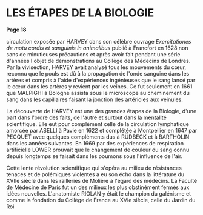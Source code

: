 # LES ÉTAPES DE LA BIOLOGIE

**Page 18**

circulation exposée par HARVEY dans son célèbre ouvrage *Exercitationes de motu cordis et sanguinis in animalibus* publié à Francfort en 1628 non sans de minutieuses précautions et après avoir fait pendant une série d'années l'objet de démonstrations au Collège des Médecins de Londres. Par la vivisection, HARVEY avait analysé tous les mouvements du cœur, reconnu que le pouls est dû à la propagation de l'onde sanguine dans les artères et compris à l'aide d'expériences ingénieuses que le sang lancé par le cœur dans les artères y revient par les veines. Ce fut seulement en 1661 que MALPIGHI à Bologne assista sous le microscope au cheminement du sang dans les capillaires faisant la jonction des artérioles aux veinules.

La découverte de HARVEY est une des grandes étapes de la Biologie, d'une part dans l'ordre des faits, de l'autre et surtout dans la mentalité scientifique. Elle eut pour complément celle de la circulation lymphatique amorcée par ASELLI à Pavie en 1622 et complétée à Montpellier en 1647 par PECQUET avec quelques compléments dus à RÜDBECK et à BARTHOLIN dans les années suivantes. En 1669 par des expériences de respiration artificielle LOWER prouvait que le changement de couleur du sang connu depuis longtemps se faisait dans les poumons sous l'influence de l'air.

Cette lente révolution scientifique qui s'opéra au milieu de résistances tenaces et de polémiques violentes a eu son écho dans la littérature du XVIIe siècle dans les railleries de Molière à l'égard des médecins. La Faculté de Médecine de Paris fut un des milieux les plus obstinément fermés aux idées nouvelles. L'anatomiste RIOLAN y était le champion du galénisme et comme la fondation du Collège de France au XVIe siècle, celle du Jardin du Roi